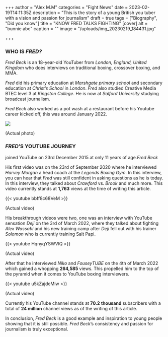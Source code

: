 +++
author = "Alex M.M"
categories = "Fight News"
date = 2023-02-19T14:11:35Z
description = "This is the story of a young British you tuber with a vision and passion for journalism"
draft = true
tags = ["Biography", "Did you know"]
title = "KNOW FRED TALKS FIGHTING"
[cover]
alt = "bunnie abc"
caption = ""
image = "/uploads/img_20230219_184431.jpg"

+++
### WHO IS _FRED?_

_Fred Beck_ is an 18-year-old YouTuber from _London, England, United Kingdom_ who does interviews on traditional boxing, crossover boxing, and MMA.

_Fred_ did his primary education at _Marshgate primary school_ and secondary education at _Christ’s School_ in _London_. _Fred_ also studied Creative Media BTEC level 3 at _Kingston College_. He is now at _Salford University_ studying broadcast journalism.

_Fred Beck_ also worked as a pot wash at a restaurant before his Youtube career kicked off, this was around January 2022.

![](/uploads/img_20230219_184322.jpg)

(Actual photo)

### _FRED_’S YOUTUBE JOURNEY

 joined YouTube on 23rd December 2015 at only 11 years of age._Fred Beck_

His first video was on the 23rd of September 2020 where he interviewed _Harvey Morgan_ a head coach at the _Legends Boxing Gym_. In this interview, you can hear that _Fred_ was still confident in asking questions as he is today. In this interview, they talked about _Crawford_ vs. _Brook_ and much more. This video currently stands at **1,763** views at the time of writing this article.

{{< youtube bbff8c68VeM >}}

(Actual video)

His breakthrough videos were two, one was an interview with YouTube sensation _Deji_ on the 3rd of March 2022, where they talked about fighting _Alex Wassabi_ and his new training camp after _Deji_ fell out with his trainer _Solomon_ who is currently training Salt Papi.

{{< youtube HqnyqYSWVlQ >}}

(Actual video)

After that he interviewed _Niko_ and _FouseyTUBE_ on the 4th of March 2022 which gained a whopping **264,585** views. This propelled him to the top of the pyramid when it comes to YouTube boxing interviewers.

{{< youtube u5kZajdcMiw >}}

(Actual video)

Currently his YouTube channel stands at **70.2** **thousand** subscribers with a total of **24 million** channel views as of the writing of this article.

In conclusion, _Fred Beck_ is a good example and inspiration to young people showing that it is still possible. _Fred Beck_’s consistency and passion for journalism is truly exceptional.